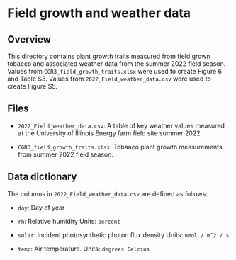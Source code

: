 # Field growth and weather data

## Overview

This directory contains plant growth traits measured from field grown tobacco and associated
weather data from the summer 2022 field season. Values from `CGR3_field_growth_traits.xlsx` were used to
create Figure 6 and Table S3. Values from `2022_Field_weather_data.csv` were used to create Figure S5.

## Files

- `2022_Field_weather_data.csv`: A table of key weather values measured at the 
University of Illinois Energy farm field site summer 2022.

- `CGR3_field_growth_traits.xlsx`: Tobaaco plant growth measurements from summer 2022 field season.


## Data dictionary

The columns in `2022_Field_weather_data.csv` are
defined as follows:


 - `doy`: Day of year

 - `rh`: Relative humidity
   Units: `percent`

 - `solar`: Incident photosynthetic photon flux density 
   Units: `umol / m^2 / s`

 - `temp`: Air temperature.
   Units: `degrees Celcius`

